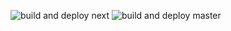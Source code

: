 ![build and deploy next](https://github.com/ycnmhd/cherryscript/workflows/build%20and%20deploy%20next/badge.svg)
![build and deploy master](https://github.com/ycnmhd/cherryscript/workflows/build%20and%20deploy%20master/badge.svg)